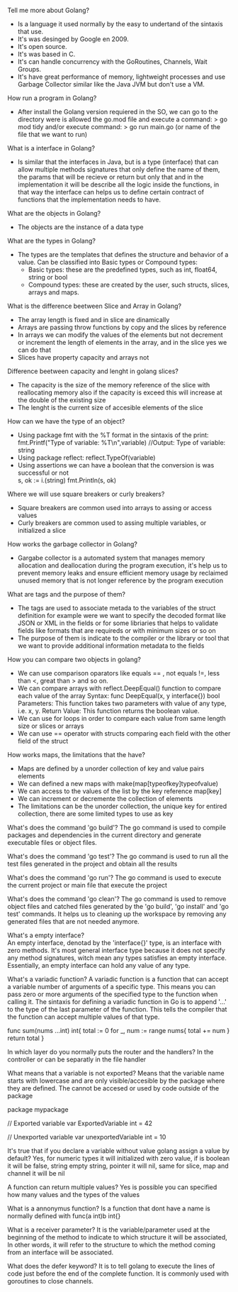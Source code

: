 Tell me more about Golang?

- Is a language it used normally by the easy to undertand of the sintaxis that use.
- It's was desinged by Google en 2009.
- It's open source.
- It's was based in C.
- It's can handle concurrency with the GoRoutines, Channels, Wait Groups.
- It's have great performance of memory, lightweight processes and use Garbage Collector similar like the Java JVM but don't use a VM.

How run a program in Golang?

- After install the Golang version requiered in the SO, we can go to the directory were is allowed the go.mod file and execute a command: > go mod tidy and/or execute command: > go run main.go (or name of the file that we want to run)

What is a interface in Golang?

- Is similar that the interfaces in Java, but is a type (interface) that can allow multiple methods signatures that only define the name of them, the params that will be recieve or return but only that and in the implementation it will be describe all the logic inside the functions, in that way the interface can helps us to define certain contract of functions that the implementation needs to have.

What are the objects in Golang?

- The objects are the instance of a data type

What are the types in Golang?

- The types are the templates that defines the structure and behavior of a value. Can be classified into Basic types or Compound types:
   * Basic types: these are the predefined types, such as int, float64, string or bool
   * Compound types: these are created by the user, such structs, slices, arrays and maps.

What is the difference beetween Slice and Array in Golang?

- The array length is fixed and in slice are dinamically
- Arrays are passing throw functions by copy and the slices by reference
- In arrays we can modify the values of the elements but not decrement or increment the length of elements in the array, and in the slice yes we can do that
- Slices have property capacity and arrays not

Difference beetween capacity and lenght in golang slices?

- The capacity is the size of the memory reference of the slice with reallocating memory also if the capacity is exceed this will increase at the double of the existing size
- The lenght is the current size of accesible elements of the slice

How can we have the type of an object?

- Using package fmt with the %T format in the sintaxis of the print: fmt.Printf("Type of variable: %T\n",variable) //Output: Type of variable: string
- Using package reflect: reflect.TypeOf(variable)
- Using assertions we can have a boolean that the conversion is was successful or not   
	s, ok := i.(string)
	fmt.Println(s, ok)

Where we will use square breakers or curly breakers?

- Square breakers are common used into arrays to assing or access values
- Curly breakers are common used to assing multiple variables, or initialized a slice

How works the garbage collector in Golang?

- Gargabe collector is a automated system that manages memory allocation and deallocation during the program execution, it's help us to prevent memory leaks and ensure efficient memory usage by reclaimed unused memory that is not longer reference by the program execution

What are tags and the purpose of them?

- The tags are used to associate metada to the variables of the struct definition for example were we want to specify the decoded format like JSON or XML in the fields or for some libriaries that helps to validate fields like formats that are requireds or with minimum sizes or so on
- The purpose of them is indicate to the compiler or the library or tool that we want to provide additional information metadata to the fields

How you can compare two objects in golang?

- We can use comparison oparators like equals == , not equals !=, less than <, great than > and so on.
- We can compare arrays with reflect.DeepEqual() function to compare each value of the array
   Syntax: func DeepEqual(x, y interface{}) bool
   Parameters: This function takes two parameters with value of any type, i.e. x, y.
   Return Value: This function returns the boolean value. 
- We can use for loops in order to compare each value from same length size or slices or arrays
- We can use == operator with structs comparing each field with the other field of the struct

How works maps, the limitations that the have?

- Maps are defined by a unorder collection of key and value pairs elements
- We can defined a new maps with make(map[typeofkey]typeofvalue)
- We can access to the values of the list by the key reference map[key]
- We can increment or decremente the collection of elements
- The limitations can be the unorder collection, the unique key for entired collection, there are some limited types to use as key

What's does the command 'go build'?
The go command is used to compile packages and dependencies in the current directory and generate executable files or object files.

What's does the command 'go test'?
The go command is used to run all the test files generated in the project and obtain all the results

What's does the command 'go run'?
The go command is used to execute the current project or main file that execute the project

What's does the command 'go clean'?
The go command is used to remove object files and catched files generated by the 'go build', 'go install' and 'go test' commands. It helps us to cleaning up the workspace by removing any generated files that are not needed anymore.

What's a empty interface?  
An empty interface, denotad by the 'interface{}' type, is an interface with zero methods. It's most general interface type because it does not specify any method signatures, witch mean any types satisfies an empty interface. Essentially, an empty interface can hold any value of any type.

What's a variadic function?
A variadic function is a function that can accept a variable number of arguments of a specific type. This means you can pass zero or more arguments of the specified type to the function when calling it. The sintaxis for defining a variadic function in Go is to append '...' to the type of the last parameter of the function. This tells the compiler that the function can accept multiple values of that type.

func sum(nums ...int) int{
   total := 0
   for _, num := range nums{
      total += num
   }
   return total
}

In which layer do you normally puts the router and the handlers?
In the controller or can be separatly in the file handler

What means that a variable is not exported?
Means that the variable name starts with lowercase and are only visible/accesible by the package where they are defined. The cannot be accesed or used by code outside of the package

package mypackage

// Exported variable
var ExportedVariable int = 42

// Unexported variable
var unexportedVariable int = 10

It's true that if you declare a variable without value golang assign a value by default? 
Yes, for numeric types it will initialized with zero value, if is boolean it will be false, string empty string, pointer it will nil, same for slice, map and channel it will be nil

A function can return multiple values?
Yes is possible you can specified how many values and the types of the values

What is a annonymus function?
Is a function that dont have a name is normally defined with func(a int)b int{}

What is a receiver parameter?
It is the variable/parameter used at the beginning of the method to indicate to which structure it will be associated, In other words, it will refer to the structure to which the method coming from an interface will be associated.

What does the defer keyword?
It is to tell golang to execute the lines of code just before the end of the complete function. It is commonly used with goroutines to close channels.

